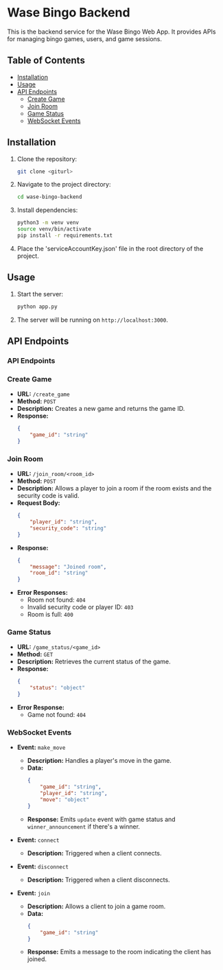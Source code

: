 # Wase Bingo Backend

This is the backend service for the Wase Bingo Web App. It provides APIs for managing bingo games, users, and game sessions.

## Table of Contents
- [Installation](#installation)
- [Usage](#usage)
- [API Endpoints](#api-endpoints)
    - [Create Game](#create-game)
    - [Join Room](#join-room)
    - [Game Status](#game-status)
    - [WebSocket Events](#websocket-events)

## Installation

1. Clone the repository:
    ```sh
    git clone <giturl>
    ```
2. Navigate to the project directory:
    ```sh
    cd wase-bingo-backend
    ```
3. Install dependencies:
    ```sh
    python3 -m venv venv
    source venv/bin/activate
    pip install -r requirements.txt
    ```
4. Place the 'serviceAccountKey.json' file in the root directory of the project.


## Usage

1. Start the server:
    ```sh
    python app.py
    ```
2. The server will be running on `http://localhost:3000`.

## API Endpoints

### API Endpoints

### Create Game
- **URL:** `/create_game`
- **Method:** `POST`
- **Description:** Creates a new game and returns the game ID.
- **Response:**
    ```json
    {
        "game_id": "string"
    }
    ```

### Join Room
- **URL:** `/join_room/<room_id>`
- **Method:** `POST`
- **Description:** Allows a player to join a room if the room exists and the security code is valid.
- **Request Body:**
    ```json
    {
        "player_id": "string",
        "security_code": "string"
    }
    ```
- **Response:**
    ```json
    {
        "message": "Joined room",
        "room_id": "string"
    }
    ```
- **Error Responses:**
    - Room not found: `404`
    - Invalid security code or player ID: `403`
    - Room is full: `400`

### Game Status
- **URL:** `/game_status/<game_id>`
- **Method:** `GET`
- **Description:** Retrieves the current status of the game.
- **Response:**
    ```json
    {
        "status": "object"
    }
    ```
- **Error Response:**
    - Game not found: `404`

### WebSocket Events

- **Event:** `make_move`
    - **Description:** Handles a player's move in the game.
    - **Data:**
        ```json
        {
            "game_id": "string",
            "player_id": "string",
            "move": "object"
        }
        ```
    - **Response:** Emits `update` event with game status and `winner_announcement` if there's a winner.

- **Event:** `connect`
    - **Description:** Triggered when a client connects.

- **Event:** `disconnect`
    - **Description:** Triggered when a client disconnects.

- **Event:** `join`
    - **Description:** Allows a client to join a game room.
    - **Data:**
        ```json
        {
            "game_id": "string"
        }
        ```
    - **Response:** Emits a message to the room indicating the client has joined.
















































































